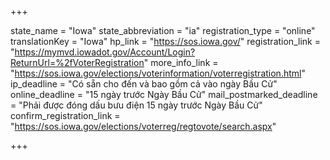 +++

state_name = "Iowa"
state_abbreviation = "ia"
registration_type = "online"
translationKey = "Iowa"
hp_link = "https://sos.iowa.gov/"
registration_link = "https://mymvd.iowadot.gov/Account/Login?ReturnUrl=%2fVoterRegistration"
more_info_link = "https://sos.iowa.gov/elections/voterinformation/voterregistration.html"
ip_deadline = "Có sẵn cho đến và bao gồm cả vào ngày Bầu Cử"
online_deadline = "15 ngày trước Ngày Bầu Cử"
mail_postmarked_deadline = "Phải được đóng dấu bưu điện 15 ngày trước Ngày Bầu Cử"
confirm_registration_link = "https://sos.iowa.gov/elections/voterreg/regtovote/search.aspx"

+++